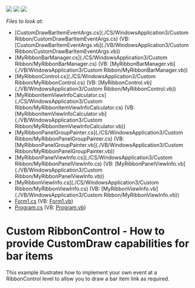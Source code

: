 <!-- default badges list -->
![](https://img.shields.io/endpoint?url=https://codecentral.devexpress.com/api/v1/VersionRange/128615761/13.1.4%2B)
[![](https://img.shields.io/badge/Open_in_DevExpress_Support_Center-FF7200?style=flat-square&logo=DevExpress&logoColor=white)](https://supportcenter.devexpress.com/ticket/details/E3153)
[![](https://img.shields.io/badge/📖_How_to_use_DevExpress_Examples-e9f6fc?style=flat-square)](https://docs.devexpress.com/GeneralInformation/403183)
<!-- default badges end -->
<!-- default file list -->
*Files to look at*:

* [CustomDrawBarItemEventArgs.cs](./CS/WindowsApplication3/Custom Ribbon/CustomDrawBarItemEventArgs.cs) (VB: [CustomDrawBarItemEventArgs.vb](./VB/WindowsApplication3/Custom Ribbon/CustomDrawBarItemEventArgs.vb))
* [MyRibbonBarManager.cs](./CS/WindowsApplication3/Custom Ribbon/MyRibbonBarManager.cs) (VB: [MyRibbonBarManager.vb](./VB/WindowsApplication3/Custom Ribbon/MyRibbonBarManager.vb))
* [MyRibbonControl.cs](./CS/WindowsApplication3/Custom Ribbon/MyRibbonControl.cs) (VB: [MyRibbonControl.vb](./VB/WindowsApplication3/Custom Ribbon/MyRibbonControl.vb))
* [MyRibbonItemViewInfoCalculator.cs](./CS/WindowsApplication3/Custom Ribbon/MyRibbonItemViewInfoCalculator.cs) (VB: [MyRibbonItemViewInfoCalculator.vb](./VB/WindowsApplication3/Custom Ribbon/MyRibbonItemViewInfoCalculator.vb))
* [MyRibbonPanelGroupPainter.cs](./CS/WindowsApplication3/Custom Ribbon/MyRibbonPanelGroupPainter.cs) (VB: [MyRibbonPanelGroupPainter.vb](./VB/WindowsApplication3/Custom Ribbon/MyRibbonPanelGroupPainter.vb))
* [MyRibbonPanelViewInfo.cs](./CS/WindowsApplication3/Custom Ribbon/MyRibbonPanelViewInfo.cs) (VB: [MyRibbonPanelViewInfo.vb](./VB/WindowsApplication3/Custom Ribbon/MyRibbonPanelViewInfo.vb))
* [MyRibbonViewInfo.cs](./CS/WindowsApplication3/Custom Ribbon/MyRibbonViewInfo.cs) (VB: [MyRibbonViewInfo.vb](./VB/WindowsApplication3/Custom Ribbon/MyRibbonViewInfo.vb))
* [Form1.cs](./CS/WindowsApplication3/Form1.cs) (VB: [Form1.vb](./VB/WindowsApplication3/Form1.vb))
* [Program.cs](./CS/WindowsApplication3/Program.cs) (VB: [Program.vb](./VB/WindowsApplication3/Program.vb))
<!-- default file list end -->
# Custom RibbonControl - How to provide CustomDraw capabilities for bar items 


<p>This example illustrates how to implement your own event at a RibbonControl level to allow you to draw a bar item link as required. </p>

<br/>


